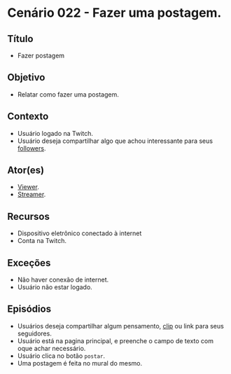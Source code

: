 # Cenário 022 - Fazer uma postagem.

## Título 
* Fazer postagem

## Objetivo
* Relatar como fazer uma postagem.

## Contexto
* Usuário logado na Twitch.
* Usuário deseja compartilhar algo que achou interessante para seus [followers](Follower).

## Ator(es)
* [Viewer](Viewer).
* [Streamer](Léxico-Streamer).

## Recursos
* Dispositivo eletrônico conectado à internet
* Conta na Twitch.

## Exceções
* Não haver conexão de internet.
* Usuário não estar logado.

## Episódios
* Usuários deseja compartilhar algum pensamento, [clip](Clipes) ou link para seus seguidores.
* Usuário está na pagina principal, e preenche o campo de texto com oque achar necessário.
* Usuário clica no botão ```postar```.
* Uma postagem é feita no mural do mesmo.



